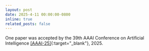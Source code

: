 ```yaml
---
layout: post
date: 2025-4-11 00:00:00-0800
inline: true
related_posts: false
---
```


One paper was accepted by the 39th AAAI Conference on Artificial Intelligence [[AAAI-25]](https://doi.org/10.1609/aaai.v39i16.33903){:target="\_blank"}, 2025.
